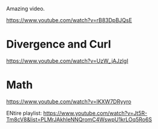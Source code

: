 Amazing video.

https://www.youtube.com/watch?v=rB83DpBJQsE

# Divergence and Curl

https://www.youtube.com/watch?v=UzW_jAJzlgI

# Math

https://www.youtube.com/watch?v=lKXW7DRyyro

ENtire playlist: https://www.youtube.com/watch?v=Jt5R-Tm8cV8&list=PLMrJAkhIeNNQromC4WswpU1krLOq5Ro6S